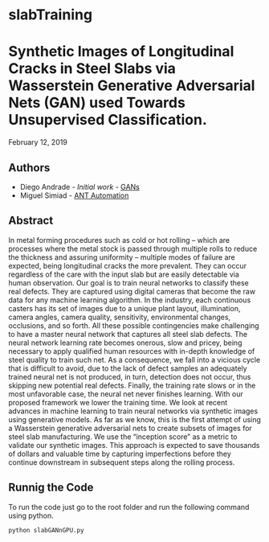 # slabTraining

# Synthetic Images of Longitudinal Cracks in Steel Slabs via Wasserstein Generative Adversarial Nets (GAN) used Towards Unsupervised Classification.
February 12, 2019

## Authors
* Diego Andrade - *Initial work* - [GANs](www.diegoandrade.org)
* Miguel Simiad - [ANT Automation](https://ant-automation.net/)


## Abstract
In metal forming procedures such as cold or hot rolling – which are processes where the metal stock is passed through multiple rolls to reduce the thickness and assuring uniformity – multiple modes of failure are expected, being longitudinal cracks the more prevalent. They can occur regardless of the care with the input slab but are easily detectable via human observation. Our goal is to train neural networks to classify these real defects. They are captured using digital cameras that become the raw data for any machine learning algorithm. In the industry, each continuous casters has its set of images due to a unique plant layout, illumination, camera angles, camera quality, sensitivity, environmental changes, occlusions, and so forth. All these possible contingencies make challenging to have a master neural network that captures all steel slab defects. The neural network learning rate becomes onerous, slow and pricey, being necessary to apply qualified human resources with in-depth knowledge of steel quality to train such net. As a consequence, we fall into a vicious cycle that is difficult to avoid, due to the lack of defect samples an adequately trained neural net is not produced, in turn, detection does not occur, thus skipping new potential real defects. Finally, the training rate slows or in the most unfavorable case, the neural net never finishes learning. With our proposed framework we lower the training time. We look at recent advances in machine learning to train neural networks via synthetic images using generative models. As far as we know, this is the first attempt of using a Wasserstein generative adversarial nets to create subsets of images for steel slab manufacturing. We use the “inception score” as a metric to validate our synthetic images. This approach is expected to save thousands of dollars and valuable time by capturing imperfections before they continue downstream in subsequent steps along the rolling process.

## Runnig the Code
To run the code just go to the root folder and run the following command using python.
```
python slabGANnGPU.py
```


